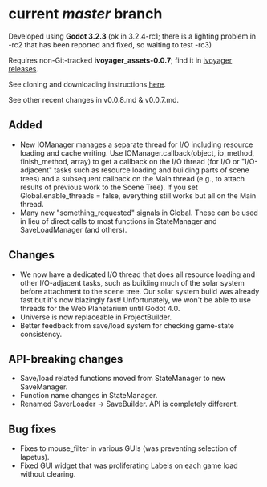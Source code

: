 # current _master_ branch
Developed using **Godot 3.2.3** (ok in 3.2.4-rc1; there is a lighting problem in -rc2 that has been reported and fixed, so waiting to test -rc3)

Requires non-Git-tracked **ivoyager_assets-0.0.7**; find it in [ivoyager releases](https://github.com/ivoyager/ivoyager/releases).

See cloning and downloading instructions [here](https://ivoyager.dev/download/). 

See other recent changes in v0.0.8.md & v0.0.7.md.

## Added
* New IOManager manages a separate thread for I/O including resource loading and cache writing. Use IOManager.callback(object, io_method, finish_method, array) to get a callback on the I/O thread (for I/O or "I/O-adjacent" tasks such as resource loading and building parts of scene trees) and a subsequent callback on the Main thread (e.g., to attach results of previous work to the Scene Tree). If you set Global.enable_threads = false, everything still works but all on the Main thread.
* Many new "something_requested" signals in Global. These can be used in lieu of direct calls to most functions in StateManager and SaveLoadManager (and others). 

## Changes
* We now have a dedicated I/O thread that does all resource loading and other I/O-adjacent tasks, such as building much of the solar system before attachment to the scene tree. Our solar system build was already fast but it's now blazingly fast! Unfortunately, we won't be able to use threads for the Web Planetarium until Godot 4.0.
* Universe is now replaceable in ProjectBuilder.
* Better feedback from save/load system for checking game-state consistency.

## API-breaking changes
* Save/load related functions moved from StateManager to new SaveManager.
* Function name changes in StateManager.
* Renamed SaverLoader -> SaveBuilder. API is completely different.

## Bug fixes
* Fixes to mouse_filter in various GUIs (was preventing selection of Iapetus).
* Fixed GUI widget that was proliferating Labels on each game load without clearing.
